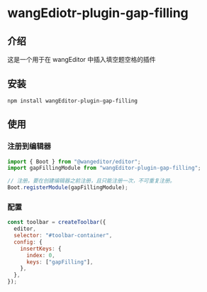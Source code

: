 # wangEdiotr-plugin-gap-filling

## 介绍

这是一个用于在 wangEditor 中插入填空题空格的插件

## 安装

```shell
npm install wangEditor-plugin-gap-filling
```

## 使用

### 注册到编辑器

```js
import { Boot } from "@wangeditor/editor";
import gapFillingModule from "wangEditor-plugin-gap-filling";

// 注册。要在创建编辑器之前注册，且只能注册一次，不可重复注册。
Boot.registerModule(gapFillingModule);
```

### 配置

```js
const toolbar = createToolbar({
  editor,
  selector: "#toolbar-container",
  config: {
    insertKeys: {
      index: 0,
      keys: ["gapFilling"],
    },
  },
});
```

